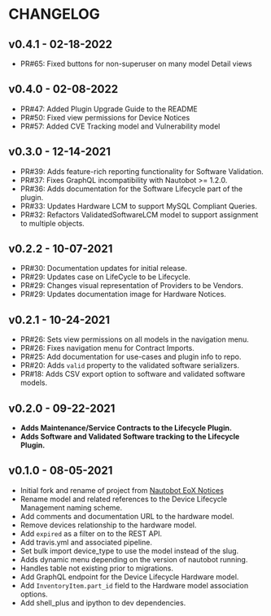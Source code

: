 # CHANGELOG

## v0.4.1 - 02-18-2022
- PR#65: Fixed buttons for non-superuser on many model Detail views

## v0.4.0 - 02-08-2022
- PR#47: Added Plugin Upgrade Guide to the README
- PR#50: Fixed view permissions for Device Notices
- PR#57: Added CVE Tracking model and Vulnerability model

## v0.3.0 - 12-14-2021

- PR#39: Adds feature-rich reporting functionality for Software Validation.
- PR#37: Fixes GraphQL incompatibility with Nautobot >= 1.2.0.
- PR#36: Adds documentation for the Software Lifecycle part of the plugin.
- PR#33: Updates Hardware LCM to support MySQL Compliant Queries.
- PR#32: Refactors ValidatedSoftwareLCM model to support assignment to multiple objects.

## v0.2.2 - 10-07-2021
- PR#30: Documentation updates for initial release.
- PR#29: Updates case on LifeCycle to be Lifecycle.
- PR#29: Changes visual representation of Providers to be Vendors.
- PR#29: Updates documentation image for Hardware Notices.

## v0.2.1 - 10-24-2021
- PR#26: Sets view permissions on all models in the navigation menu.
- PR#26: Fixes navigation menu for Contract Imports.
- PR#25: Add documentation for use-cases and plugin info to repo.
- PR#20: Adds `valid` property to the validated software serializers. 
- PR#18: Adds CSV export option to software and validated software models.

## v0.2.0 - 09-22-2021
- **Adds Maintenance/Service Contracts to the Lifecycle Plugin.**
- **Adds Software and Validated Software tracking to the Lifecycle Plugin.**

## v0.1.0 - 08-05-2021
- Initial fork and rename of project from [Nautobot EoX Notices](https://github.com/FragmentedPacket/nautobot-eox-notices)
- Rename model and related references to the Device Lifecycle Management naming scheme. 
- Add comments and documentation URL to the hardware model.
- Remove devices relationship to the hardware model.
- Add `expired` as a filter on to the REST API.
- Add travis.yml and associated pipeline.
- Set bulk import device_type to use the model instead of the slug.
- Adds dynamic menu depending on the version of nautobot running.
- Handles table not existing prior to migrations.
- Add GraphQL endpoint for the Device Lifecycle Hardware model.
- Add `InventoryItem.part_id` field to the Hardware model association options.
- Add shell_plus and ipython to dev dependencies. 

